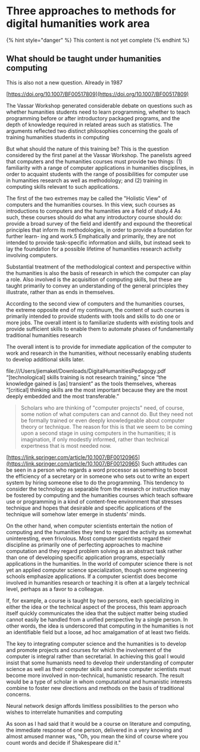 # Three approaches to methods for digital humanities work area

{% hint style="danger" %}
This content is not yet complete
{% endhint %}

## What should be taught under humanities computing

This is also not a new question. Already in 1987

[https://doi.org/10.1007/BF00517809](https://doi.org/10.1007/BF00517809)

The Vassar Workshop generated considerable debate on questions such as whether humanities students need to learn programming, whether to teach programming before or after introductory packaged programs, and the depth of knowledge required in related areas such as statistics. The arguments reflected two distinct philosophies concerning the goals of training humanities students in computing

But what should the nature of this training be? This is the question considered by the first panel at the Vassar Workshop. The panelists agreed that computers and the humanities courses must provide two things: \(1\) familiarity with a range of computer applications in humanities disciplines, in order to acquaint students with the range of possibilities for computer use in humanities research as well as methodology; and \(2\) training in computing skills relevant to such applications.

The first of the two extremes may be called the "Holistic View" of computers and the humanities courses. In this view, such courses as introductions to computers and the humanities are a field of study.4 As such, these courses should do what any introductory course should do: provide a broad survey of the field and identify and expound the theoretical principles that inform its methodologies, in order to provide a foundation for further learn- ing and work.5 Emphatically and primarily, they are not intended to provide task-specific information and skills, but instead seek to lay the foundation for a possible lifetime of humanities research activity involving computers.

Substantial treatment of the methodological context and perspective within the humanities is also the basis of research in which the computer can play a role. Also involved is the acquisition of computing skills, but these are taught primarily to convey an understanding of the general principles they illustrate, rather than as ends in themselves.

According to the second view of computers and the humanities courses, the extreme opposite end of my continuum, the content of such courses is primarily intended to provide students with tools and skills to do one or more jobs. The overall intent is to familiarize students with existing tools and provide sufficient skills to enable them to automate phases of fundamentally traditional humanities research

The overall intent is to provide for immediate application of the computer to work and research in the humanities, without necessarily enabling students to develop additional skills later.

file:///Users/jiemakel/Downloads/DigitalHumanitiesPedagogy.pdf “\[technological\] skills training is not research training,” since “the knowledge gained is \[as\] transient” as the tools themselves, whereas “\[critical\] thinking skills are the most important because they are the most deeply embedded and the most transferable.”

> Scholars who are thinking of "computer projects" need, of course, some notion of what computers can and cannot do. But they need not be formally trained or even deeply knowledgeable about computer theory or technique. The reason for this is that we seem to be coming upon a second stage in using computers in the humanities; it is imagination, if only modestly informed, rather than technical expertness that is most needed now.

[https://link.springer.com/article/10.1007/BF00120965](https://link.springer.com/article/10.1007/BF00120965) Such attitudes can be seen in a person who regards a word processor as something to boost the efficiency of a secretary or in someone who sets out to write an expert system by hiring someone else to do the programming. This tendency to consider the technology as separable from the research or instruction may be fostered by computing and the humanities courses which teach software use or programming in a kind of content-free environment that stresses technique and hopes that desirable and specific applications of the technique will somehow later emerge in students' minds.

On the other hand, when computer scientists entertain the notion of computing and the humanities they tend to regard the activity as somewhat uninteresting, even frivolous. Most computer scientists regard their discipline as primarily one of perfecting approaches to machine computation and they regard problem solving as an abstract task rather than one of developing specific application programs, especially applications in the humanities. In the world of computer science there is not yet an applied computer science specialization, though some engineering schools emphasize applications. If a computer scientist does become involved in humanities research or teaching it is often at a largely technical level, perhaps as a favor to a colleague.

If, for example, a course is taught by two persons, each specializing in either the idea or the technical aspect of the process, this team approach itself quickly communicates the idea that the subject matter being studied cannot easily be handled from a unified perspective by a single person. In other words, the idea is underscored that computing in the humanities is not an identifiable field but a loose, ad hoc amalgamation of at least two fields.

The key to integrating computer science and the humanities is to develop and promote projects and courses for which the involvement of the computer is integral rather than secretarial. In achieving this goal I would insist that some humanists need to develop their understanding of computer science as well as their computer skills and some computer scientists must become more involved in non-technical, humanistic research. The result would be a type of scholar in whom computational and humanistic interests combine to foster new directions and methods on the basis of traditional concerns.

Neural network design affords limitless possibilities to the person who wishes to interrelate humanities and computing

As soon as I had said that it would be a course on literature and computing, the immediate response of one person, delivered in a very knowing and almost amused manner was, "Oh, you mean the kind of course where you count words and decide if Shakespeare did it."


